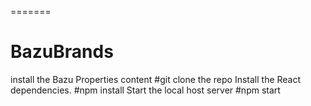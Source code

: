 =======
# BazuBrands
install the Bazu Properties content
#git clone the repo
Install the React dependencies.
#npm install
Start the local host server
#npm start
